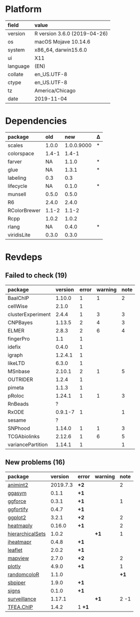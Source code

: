 # Platform

|field    |value                        |
|:--------|:----------------------------|
|version  |R version 3.6.0 (2019-04-26) |
|os       |macOS Mojave 10.14.6         |
|system   |x86_64, darwin15.6.0         |
|ui       |X11                          |
|language |(EN)                         |
|collate  |en_US.UTF-8                  |
|ctype    |en_US.UTF-8                  |
|tz       |America/Chicago              |
|date     |2019-11-04                   |

# Dependencies

|package      |old   |new        |Δ  |
|:------------|:-----|:----------|:--|
|scales       |1.0.0 |1.0.0.9000 |*  |
|colorspace   |1.4-1 |1.4-1      |   |
|farver       |NA    |1.1.0      |*  |
|glue         |NA    |1.3.1      |*  |
|labeling     |0.3   |0.3        |   |
|lifecycle    |NA    |0.1.0      |*  |
|munsell      |0.5.0 |0.5.0      |   |
|R6           |2.4.0 |2.4.0      |   |
|RColorBrewer |1.1-2 |1.1-2      |   |
|Rcpp         |1.0.2 |1.0.2      |   |
|rlang        |NA    |0.4.0      |*  |
|viridisLite  |0.3.0 |0.3.0      |   |

# Revdeps

## Failed to check (19)

|package           |version |error |warning |note |
|:-----------------|:-------|:-----|:-------|:----|
|BaalChIP          |1.10.0  |1     |1       |2    |
|cellWise          |2.1.0   |1     |        |     |
|clusterExperiment |2.4.4   |1     |3       |3    |
|CNPBayes          |1.13.5  |2     |4       |3    |
|ELMER             |2.8.3   |2     |6       |4    |
|fingerPro         |1.1     |1     |        |     |
|idefix            |0.4.0   |1     |        |     |
|igraph            |1.2.4.1 |1     |        |     |
|likeLTD           |6.3.0   |1     |        |     |
|MSnbase           |2.10.1  |2     |1       |5    |
|OUTRIDER          |1.2.4   |1     |        |     |
|pimeta            |1.1.3   |1     |        |     |
|pRoloc            |1.24.1  |1     |1       |3    |
|RnBeads           |?       |      |        |     |
|RxODE             |0.9.1-7 |1     |        |1    |
|sesame            |?       |      |        |     |
|SNPhood           |1.14.0  |1     |1       |3    |
|TCGAbiolinks      |2.12.6  |1     |6       |5    |
|variancePartition |1.14.1  |1     |        |1    |

## New problems (16)

|package                                          |version  |error    |warning |note   |
|:------------------------------------------------|:--------|:--------|:-------|:------|
|[animint2](problems.md#animint2)                 |2019.7.3 |__+2__   |        |2      |
|[ggasym](problems.md#ggasym)                     |0.1.1    |__+1__   |        |       |
|[ggforce](problems.md#ggforce)                   |0.3.1    |__+1__   |        |1      |
|[ggfortify](problems.md#ggfortify)               |0.4.7    |__+1__   |        |       |
|[ggplot2](problems.md#ggplot2)                   |3.2.1    |__+2__   |        |2      |
|[heatmaply](problems.md#heatmaply)               |0.16.0   |__+1__   |        |2      |
|[hierarchicalSets](problems.md#hierarchicalsets) |1.0.2    |         |__+1__  |1      |
|[iheatmapr](problems.md#iheatmapr)               |0.4.8    |__+1__   |        |       |
|[leaflet](problems.md#leaflet)                   |2.0.2    |__+1__   |        |       |
|[mapview](problems.md#mapview)                   |2.7.0    |__+2__   |        |2      |
|[plotly](problems.md#plotly)                     |4.9.0    |__+1__   |        |1      |
|[randomcoloR](problems.md#randomcolor)           |1.1.0    |         |        |__+1__ |
|[sbpiper](problems.md#sbpiper)                   |1.9.0    |__+1__   |        |       |
|[signs](problems.md#signs)                       |0.1.0    |__+1__   |        |       |
|[surveillance](problems.md#surveillance)         |1.17.1   |         |__+1__  |2 -1   |
|[TFEA.ChIP](problems.md#tfeachip)                |1.4.2    |1 __+1__ |        |       |


